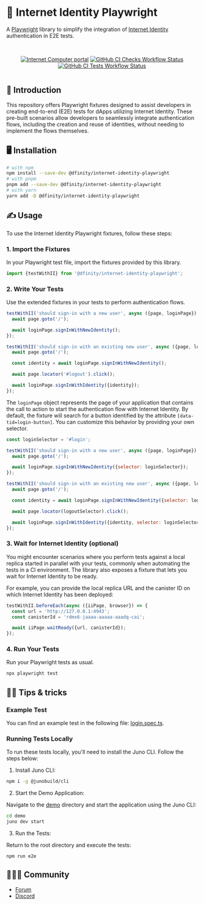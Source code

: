 # 🔐 Internet Identity Playwright

A [Playwright](https://playwright.dev/) library to simplify the integration of [Internet Identity](https://identity.internetcomputer.org) authentication in E2E tests.

<div align="center" style="display:flex;flex-direction:column;">
<br/>

[![Internet Computer portal](https://img.shields.io/badge/Internet-Computer-grey?logo=internet%20computer)](https://internetcomputer.org)
[![GitHub CI Checks Workflow Status](https://img.shields.io/github/actions/workflow/status/dfinity/internet-identity-playwright/checks.yml?logo=github&label=CI%20checks)](https://github.com/dfinity/internet-identity-playwright/actions/workflows/checks.yml)
[![GitHub CI Tests Workflow Status](https://img.shields.io/github/actions/workflow/status/dfinity/internet-identity-playwright/tests.yml?logo=github&label=CI%20tests)](https://github.com/dfinity/internet-identity-playwright/actions/workflows/tests.yml)

</div>

## 🚀 Introduction

This repository offers Playwright fixtures designed to assist developers in creating end-to-end (E2E) tests for dApps utilizing Internet Identity. These pre-built scenarios allow developers to seamlessly integrate authentication flows, including the creation and reuse of identities, without needing to implement the flows themselves.

## 🖥️ Installation

```bash
# with npm
npm install --save-dev @dfinity/internet-identity-playwright
# with pnpm
pnpm add --save-dev @dfinity/internet-identity-playwright
# with yarn
yarn add -D @dfinity/internet-identity-playwright
```

## ✍️ Usage

To use the Internet Identity Playwright fixtures, follow these steps:

### 1. Import the Fixtures

In your Playwright test file, import the fixtures provided by this library.

```javascript
import {testWithII} from '@dfinity/internet-identity-playwright';
```

### 2. Write Your Tests

Use the extended fixtures in your tests to perform authentication flows.

```javascript
testWithII('should sign-in with a new user', async ({page, loginPage}) => {
  await page.goto('/');

  await loginPage.signInWithNewIdentity();
});

testWithII('should sign-in with an existing new user', async ({page, loginPage}) => {
  await page.goto('/');

  const identity = await loginPage.signInWithNewIdentity();

  await page.locator('#logout').click();

  await loginPage.signInWithIdentity({identity});
});
```

The `loginPage` object represents the page of your application that contains the call to action to start the authentication flow with Internet Identity. By default, the fixture will search for a button identified by the attribute `[data-tid=login-button]`. You can customize this behavior by providing your own selector.

```javascript
const loginSelector = '#login';

testWithII('should sign-in with a new user', async ({page, loginPage}) => {
  await page.goto('/');

  await loginPage.signInWithNewIdentity({selector: loginSelector});
});

testWithII('should sign-in with an existing new user', async ({page, loginPage}) => {
  await page.goto('/');

  const identity = await loginPage.signInWithNewIdentity({selector: loginSelector});

  await page.locator(logoutSelector).click();

  await loginPage.signInWithIdentity({identity, selector: loginSelector});
});
```

### 3. Wait for Internet Identity (optional)

You might encounter scenarios where you perform tests against a local replica started in parallel with your tests, commonly when automating the tests in a CI environment. The library also exposes a fixture that lets you wait for Internet Identity to be ready.

For example, you can provide the local replica URL and the canister ID on which Internet Identity has been deployed:

```javascript
testWithII.beforeEach(async ({iiPage, browser}) => {
  const url = 'http://127.0.0.1:4943';
  const canisterId = 'rdmx6-jaaaa-aaaaa-aaadq-cai';

  await iiPage.waitReady({url, canisterId});
});
```

### 4. Run Your Tests

Run your Playwright tests as usual.

```bash
npx playwright test
```

## 💁‍♂️️ Tips & tricks

### Example Test

You can find an example test in the following file: [login.spec.ts](./e2e/login.spec.ts).

### Running Tests Locally

To run these tests locally, you'll need to install the Juno CLI. Follow the steps below:

1. Install Juno CLI:

```bash
npm i -g @junobuild/cli
```

2. Start the Demo Application:

Navigate to the [demo](./demo) directory and start the application using the Juno CLI:

```bash
cd demo
juno dev start
```

3. Run the Tests:

Return to the root directory and execute the tests:

```
npm run e2e
```

## 🧑‍🤝‍🧑 Community

- [Forum](https://forum.dfinity.org/)
- [Discord](https://discord.gg/E9FxceAg2j)
